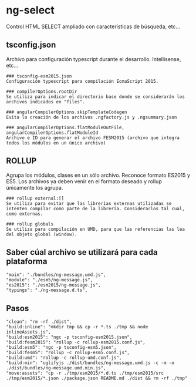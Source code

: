 # ng-select
Control HTML SELECT ampliado con características de búsqueda, etc...

## tsconfig.json
Archivo para configuración typescript durante el desarrollo. Intellisense, etc...

    ### tsconfig-esm2015.json
    Configuración typescript para compilación EcmaScript 2015.

    ### compilerOptions.rootDir
    Se utiliza para indicar el directorio base donde se considerarán los archivos indicados en "files".

    ### angularCompilerOptions.skipTemplateCodegen
    Evita la creación de los archivos .ngfactory.js y .ngsummary.json

    ### angularCompilerOptions.flatModuleOutFile, angularCompilerOptions.flatModuleId
    Archivo e ID para generar el archivo FESM2015 (archivo que integra todos los módulos en un único archivo)

## ROLLUP
Agrupa los módulos, clases en un sólo archivo. Reconoce formato ES2015 y ES5. Los archivos ya deben venir en el formato deseado y rollup únicamente los agrupa.

    ### rollup external:[]
    Se utiliza para evitar que las librerías externas utilizadas se intenten compilar como parte de la librería. Considerarlos tal cual, como externas.

    ### rollup globals
    Se utiliza para compilación en UMD, para que las referencias las lea del objeto global (window).

## Saber cúal archivo se utilizará para cada plataforma
    "main": "./bundles/ng-message.umd.js",
    "module": "./esm5/ng-message.js",
    "es2015": "./esm2015/ng-message.js",
    "typings": "./ng-message.d.ts",

## Pasos
    "clean": "rm -rf ./dist",
    "build:inline": "mkdir tmp && cp -r *.ts ./tmp && node inlineAssets.js",
    "build:esm2015": "ngc -p tsconfig-esm2015.json",
    "build:fesm2015": "rollup -c rollup-esm2015.conf.js",
    "build:esm5": "ngc -p tsconfig-esm5.json",
    "build:fesm5": "rollup -c rollup-esm5.conf.js",
    "build:umd": "rollup -c rollup-umd.conf.js",
    "build:min": "uglifyjs ./dist/bundles/ng-message.umd.js -c -m -o ./dist/bundles/ng-message.umd.min.js",
    "move:assets": "cp -r ./tmp/esm2015/*.d.ts ./tmp/esm2015/src ./tmp/esm2015/*.json ./package.json README.md ./dist && rm -rf ./tmp"
